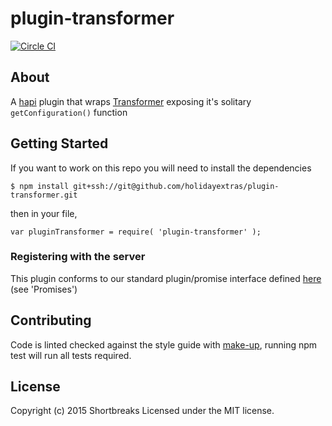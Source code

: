# plugin-transformer

[![Circle CI](https://circleci.com/gh/holidayextras/plugin-transformer.svg?style=svg&circle-token=26ea1e706a961aa3316251c4de5264a20876d50c)](https://circleci.com/gh/holidayextras/plugin-transformer)

## About

A [hapi](http://hapijs.com/) plugin that wraps [Transformer](https://bitbucket.org/hxshortbreaks/transformer) exposing it's solitary ` getConfiguration() ` function

## Getting Started

If you want to work on this repo you will need to install the dependencies
```
$ npm install git+ssh://git@github.com/holidayextras/plugin-transformer.git
```

then in your file,

```
var pluginTransformer = require( 'plugin-transformer' );
```

### Registering with the server

This plugin conforms to our standard plugin/promise interface defined [here](https://bitbucket.org/hxshortbreaks/the-works/src/master/docs/PLUGINS.md) (see 'Promises')

## Contributing

Code is linted checked against the style guide with [make-up](https://github.com/holidayextras/make-up), running npm test will run all tests required.

## License
Copyright (c) 2015 Shortbreaks
Licensed under the MIT license.